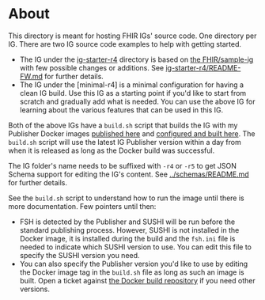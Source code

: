 # About
This directory is meant for hosting FHIR IGs' source code. One directory per IG. There are two IG source code examples to help with getting started.

* The IG under the [ig-starter-r4](ig-starter-r4) directory is based on [the FHIR/sample-ig](https://github.com/FHIR/sample-ig) with few possible changes or additions. See [ig-starter-r4/README-FW.md](ig-starter-r4/README-FW.md) for further details.
* The IG under the [minimal-r4] is a minimal configuration for having a clean IG build. Use this IG as a starting point if you'd like to start from scratch and gradually add what is needed. You can use the above IG for learning about the various features that can be used in this IG.

Both of the above IGs have a `build.sh` script that builds the IG with my Publisher Docker images [published here](https://hub.docker.com/repository/docker/sessaid/ig-publisher) and [configured and built here](https://github.com/ShahimEssaid/docker-hl7-fhir-ig-publisher).  The `build.sh` script will use the latest IG Publisher version within a day from when it is released as long as the Docker build was successful.

The IG folder's name needs to be suffixed with `-r4` or `-r5` to get JSON Schema support for editing the IG's content. See [../schemas/README.md](../schemas/README.md) for further details.

See the `build.sh` script to understand how to run the image until there is more documentation. Few pointers until then:
* FSH is detected by the Publisher and SUSHI will be run before the standard publishing process. However, SUSHI is not installed in the Docker image, it is installed during the build and the `fsh.ini` file is needed to indicate which SUSHI version to use. You can edit this file to specify the SUSHI version you need. 
* You can also specify the Publisher version you'd like to use by editing the Docker image tag in the `build.sh` file as long as such an image is built. Open a ticket against [the Docker build repository](https://github.com/ShahimEssaid/docker-hl7-fhir-ig-publisher/actions) if you need other versions.